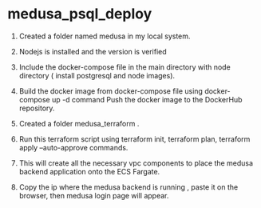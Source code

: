 # medusa_psql_deploy

1.	Created a folder named medusa in my local system.
2.	Nodejs is installed and the version is verified

 

3.	Include the docker-compose file in the main directory with node directory ( install postgresql and node images).
4.	Build the docker image from docker-compose file using docker-compose up -d command Push the docker image to the DockerHub repository.
5.	Created a folder medusa_terraform .
6.	Run this terraform script using terraform init, terraform plan, terraform apply –auto-approve commands.
7.	This will create all the necessary vpc components to place the medusa backend application onto the ECS Fargate.
8.	Copy the ip where the medusa backend is running , paste it on the browser, then medusa login page will appear.
